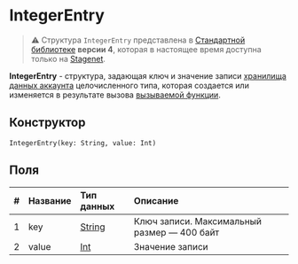 # IntegerEntry

> :warning: Структура `IntegerEntry` представлена в [Стандартной библиотеке](/ru/ride/script/standard-library) **версии 4**, которая в настоящее время доступна только на [Stagenet](/ru/blockchain/blockchain-network/stage-network).

**IntegerEntry** - cтруктура, задающая ключ и значение записи [хранилища данных аккаунта](/ru/blockchain/account/account-data-storage) целочисленного типа, которая создается или изменяется в результате вызова [вызываемой функции](/ru/ride/functions/callable-function).

## Конструктор

```ride
IntegerEntry(key: String, value: Int)
```

## Поля

|   #   | Название | Тип данных | Описание |
| :--- | :--- | :--- | :--- |
| 1 | key | [String](/ru/ride/data-types/string) | Ключ записи. Максимальный размер — 400 байт |
| 2 | value | [Int](/ru/ride/data-types/int) | Значение записи |
